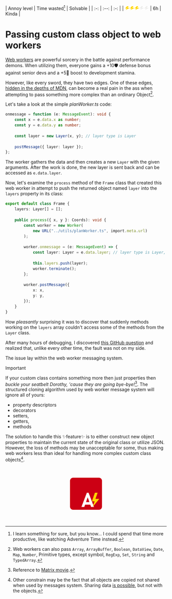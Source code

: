 <span align="center"><div>
| Annoy level | Time wasted[^0] | Solvable |
| :-: | :--: | :-: |
| <img src="Bolt.svg" width="15" height="12"/><img src="Bolt.svg" width="15" height="12"/><img src="Bolt.svg" width="15" height="12"/><img src="Bolt_off.svg" width="15" height="12"/><img src="Bolt_off.svg" width="15" height="12"/> |        6h |  Kinda |
</div></span>

# Passing custom class object to web workers

[Web workers](https://developer.mozilla.org/en-US/docs/Web/API/Web_Workers_API/Using_web_workers) are powerful sorcery in the battle against performance demons. When utilizing them, everyone gains a +10🛡️ defense bonus against senior devs and a +5🐎 boost to development stamina.

However, like every sword, they have two edges. One of these edges, [hidden in the depths of MDN](https://developer.mozilla.org/en-US/docs/Web/API/Web_Workers_API/Structured_clone_algorithm), can become a real pain in the ass when attempting to pass something more complex than an ordinary Object[^1].

Let's take a look at the simple _planWorker.ts_ code:

```TypeScript
onmessage = function (e: MessageEvent): void {
    const x = e.data.x as number;
    const y = e.data.y as number;

    const layer = new Layer(x, y); // layer type is Layer

    postMessage({ layer: layer });
};
```

The worker gathers the data and then creates a new `Layer` with the given arguments. After the work is done, the new layer is sent back and can be accessed as `e.data.layer`.

Now, let's examine the `process` method of the `Frame` class that created this web worker in attempt to push the returned object named `layer` into the `layers` property in its class:

```TypeScript
export default class Frame {
    layers: Layer[] = [];

    public process({ x, y }: Coords): void {
        const worker = new Worker(
            new URL("../utils/planWorker.ts", import.meta.url)
        );

        worker.onmessage = (e: MessageEvent) => {
            const layer: Layer = e.data.layer; // layer type is Layer, right?

            this.layers.push(layer);
            worker.terminate();
        };

        worker.postMessage({
            x: x,
            y: y,
        });
    }
}
```

How _pleasantly_ surprising it was to discover that suddenly methods working on the `layers` array couldn't access some of the methods from the `Layer` class.

After many hours of debugging, I discovered [this GitHub question](https://stackoverflow.com/questions/7704323/passing-objects-to-a-web-worker) and realized that, unlike every other time, the fault was not on my side.

The issue lay within the web worker messaging system.

> [!IMPORTANT]
> If your custom class contains something more then just properties then _buckle your seatbelt Dorothy, 'cause they are going bye-bye!_[^2]. The structured cloning algorithm used by web worker message system will ignore all of yours:
>
> -   property descriptors
> -   decorators
> -   setters,
> -   getters,
> -   methods

The solution to handle this ✨feature✨ is to either construct new object properties to maintain the current state of the original class or utilize JSON. However, the loss of methods may be unacceptable for some, thus making web workers less than ideal for handling more complex custom class objects[^3].

<br>
<br>

<span align="center">
    <div>
        <img src="AnnoyScript_logo.svg" height="100" width="100"/>
    </div>
</span>

<br>
<br>

[^0]: I learn something for sure, but you know... I could spend that time more productive, like watching Adventure Time instead.
[^1]: Web workers can also pass `Array`, `ArrayBuffer`, `Boolean`, `DataView`, `Date`, `Map`, `Number`, Primitive types, except symbol, `RegExp`, `Set`, `String` and `TypedArray`.
[^2]: Reference to [Matrix movie](https://www.youtube.com/watch?v=0-JJuHpfN5g&pp=ygUSbWF0cml4IHNheSBieWUgYnll).
[^3]: Other constrain may be the fact that all objects are copied not shared when used by messages system. Sharing data [is possible](https://developer.mozilla.org/en-US/docs/Web/API/Web_Workers_API/Using_web_workers#passing_data_by_transferring_ownership_transferable_objects), but not with the objects.
